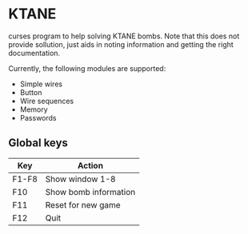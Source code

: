 # KTANE

curses program to help solving KTANE bombs. Note that this does not provide sollution, just aids in noting information
and getting the right documentation.

Currently, the following modules are supported:

* Simple wires
* Button
* Wire sequences
* Memory
* Passwords

## Global keys

Key     | Action
--------|-----------------
F1-F8   | Show window 1-8
F10     | Show bomb information
F11     | Reset for new game
F12     | Quit


